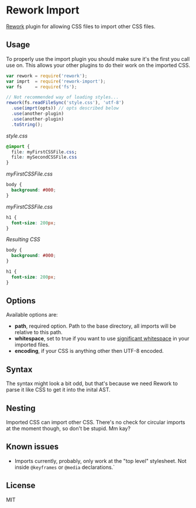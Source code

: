 # Rework Import

[Rework](https://npmjs.org/package/rework) plugin for allowing CSS files to
import other CSS files.

## Usage

To properly use the import plugin you should make sure it's the first you call
use on. This allows your other plugins to do their work on the imported CSS.

```javascript
var rework = require('rework');
var imprt  = require('rework-import');
var fs     = require('fs');

// Not recommended way of loading styles...
rework(fs.readFileSync('style.css'), 'utf-8')
  .use(imprt(opts)) // opts described below
  .use(another-plugin)
  .use(another-plugin)
  .toString();
```

_style.css_

```css
@import {
  file: myFirstCSSFile.css;
  file: mySecondCSSFile.css
}
```

_myFirstCSSFile.css_

```css
body {
  background: #000;
}
```

_myFirstCSSFile.css_

```css
h1 {
  font-size: 200px;
}
```

_Resulting CSS_

```css
body {
  background: #000;
}

h1 {
  font-size: 200px;
}
```

## Options

Available options are:

* **path**, required option. Path to the base directory, all imports will be
relative to this path.
* **whitespace**, set to true if you want to use [significant
whitespace](https://npmjs.org/package/css-whitespace) in your imported files.
* **encoding**, if your CSS is anything other then UTF-8 encoded.

## Syntax

The syntax might look a bit odd, but that's because we need Rework to parse it
like CSS to get it into the inital AST.

## Nesting

Imported CSS can import other CSS. There's no check for circular imports at the
moment though, so don't be stupid. Mm kay?

## Known issues

* Imports currently, probably, only work at the "top level" stylesheet. Not
inside `@keyframes` or `@media` declarations.`

## License

MIT

